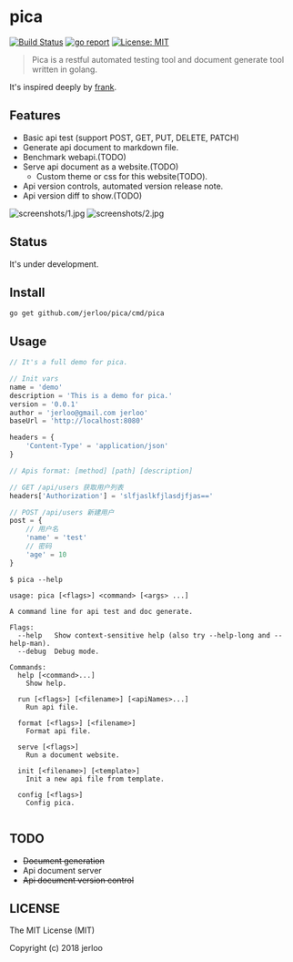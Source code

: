 # pica

[![Build Status](https://travis-ci.org/jerloo/pica.svg?branch=master)](https://travis-ci.org/jerloo/pica)
[![go report](https://goreportcard.com/badge/github.com/jerloo/pica)](https://goreportcard.com/badge/github.com/jerloo/pica)
[![License: MIT](https://img.shields.io/badge/License-MIT-blue.svg)](http://www.gnu.org/licenses/gpl-3.0)
> Pica is a restful automated testing tool and document generate tool written in golang.

It's inspired deeply by [frank](https://github.com/txthinking/frank).

## Features

- Basic api test (support POST, GET, PUT, DELETE, PATCH)
- Generate api document to markdown file.
- Benchmark webapi.(TODO)
- Serve api document as a website.(TODO)
    - Custom theme or css for this website(TODO).
- Api version controls, automated version release note.
- Api version diff to show.(TODO)

![screenshots/1.jpg](screenshots/1.jpg)
![screenshots/2.jpg](screenshots/2.jpg)
## Status

It's under development.

## Install

```console
go get github.com/jerloo/pica/cmd/pica
```

## Usage

```javascript
// It's a full demo for pica.

// Init vars
name = 'demo'
description = 'This is a demo for pica.'
version = '0.0.1'
author = 'jerloo@gmail.com jerloo'
baseUrl = 'http://localhost:8080'

headers = {
    'Content-Type' = 'application/json'
}

// Apis format: [method] [path] [description]

// GET /api/users 获取用户列表
headers['Authorization'] = 'slfjaslkfjlasdjfjas=='

// POST /api/users 新建用户
post = {
    // 用户名
    'name' = 'test'
    // 密码
    'age' = 10
}
```

```console
$ pica --help

usage: pica [<flags>] <command> [<args> ...]

A command line for api test and doc generate.

Flags:
  --help   Show context-sensitive help (also try --help-long and --help-man).
  --debug  Debug mode.

Commands:
  help [<command>...]
    Show help.

  run [<flags>] [<filename>] [<apiNames>...]
    Run api file.

  format [<flags>] [<filename>]
    Format api file.

  serve [<flags>]
    Run a document website.

  init [<filename>] [<template>]
    Init a new api file from template.

  config [<flags>]
    Config pica.


```

## TODO

- ~~Document generation~~
- Api document server
- ~~Api document version control~~

## LICENSE

The MIT License (MIT)

Copyright (c) 2018 jerloo
